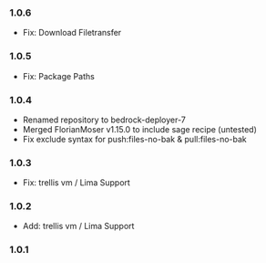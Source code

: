### 1.0.6
- Fix: Download Filetransfer

### 1.0.5
- Fix: Package Paths

### 1.0.4
- Renamed repository to bedrock-deployer-7
- Merged FlorianMoser v1.15.0 to include sage recipe (untested)
- Fix exclude syntax for push:files-no-bak & pull:files-no-bak

### 1.0.3
- Fix: trellis vm / Lima Support

### 1.0.2
- Add: trellis vm / Lima Support

### 1.0.1